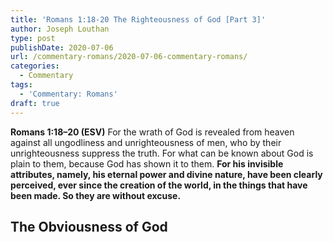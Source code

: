 ```yaml
---
title: 'Romans 1:18-20 The Righteousness of God [Part 3]'
author: Joseph Louthan
type: post
publishDate: 2020-07-06
url: /commentary-romans/2020-07-06-commentary-romans/
categories:
  - Commentary
tags:
  - 'Commentary: Romans'
draft: true
---
```


**Romans 1:18–20 (ESV)** For the wrath of God is revealed from heaven against all ungodliness and unrighteousness of men, who by their unrighteousness suppress the truth.  For what can be known about God is plain to them, because God has shown it to them.  **For his invisible attributes, namely, his eternal power and divine nature, have been clearly perceived, ever since the creation of the world, in the things that have been made. So they are without excuse.** 

## The Obviousness of God

